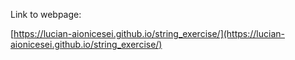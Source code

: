 Link to webpage:

[https://lucian-aionicesei.github.io/string_exercise/](https://lucian-aionicesei.github.io/string_exercise/)
